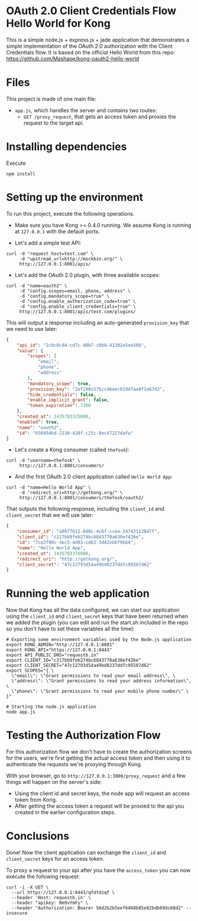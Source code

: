 # OAuth 2.0 Client Credentials Flow Hello World for Kong

This is a simple node.js + express.js + jade application that demonstrates a simple implementation of the OAuth 2.0 authorization with the Client Credentials flow. It is based on the official Hello World from this repo: https://github.com/Mashape/kong-oauth2-hello-world

# Files

This project is made of one main file:

* `app.js`, which handles the server and contains two routes:
  * `GET /proxy_request`, that gets an access token and proxies the request to the target api.

# Installing dependencies

Execute

```shell
npm install
```

# Setting up the environment

To run this project, execute the following operations.

* Make sure you have Kong >= 0.4.0 running. We assume Kong is running at `127.0.0.1` with the default ports.

* Let's add a simple test API:

```shell
curl -d "request_host=test.com" \
     -d "upstream_url=http://mockbin.org/" \
     http://127.0.0.1:8001/apis/
```

* Let's add the OAuth 2.0 plugin, with three available scopes:

```shell
curl -d "name=oauth2" \
     -d "config.scopes=email, phone, address" \
     -d "config.mandatory_scope=true" \
     -d "config.enable_authorization_code=true" \
     -d "config.enable_client_credentials=true" \
     http://127.0.0.1:8001/apis/test.com/plugins/
```

This will output a response including an auto-generated `provision_key` that we need to use later:

```json
{
    "api_id": "2c0c8c84-cd7c-40b7-c0b8-41202e5ee50b",
    "value": {
        "scopes": [
            "email",
            "phone",
            "address"
        ],
        "mandatory_scope": true,
        "provision_key": "2ef290c575cc46eec61947aa9f1e67d3",
        "hide_credentials": false,
        "enable_implicit_grant": false,
        "token_expiration": 7200
    },
    "created_at": 1435783325000,
    "enabled": true,
    "name": "oauth2",
    "id": "656954bd-2130-428f-c25c-8ec47227dafa"
}
```

* Let's create a Kong consumer (called `thefosk`):

```shell
curl -d "username=thefosk" \
     http://127.0.0.1:8001/consumers/
```

* And the first OAuth 2.0 client application called `Hello World App`:

```shell
curl -d "name=Hello World App" \
     -d "redirect_uri=http://getkong.org/" \
     http://127.0.0.1:8001/consumers/thefosk/oauth2/
```

That outputs the following response, including the `client_id` and `client_secret` that we will use later:

```json
{
    "consumer_id": "a0977612-bd8c-4c6f-ccea-24743112847f",
    "client_id": "c217bb9feb274bc6843770a630ef426e",
    "id": "7ce2f90c-3ec5-4d93-cd62-3d42eb6f9b64",
    "name": "Hello World App",
    "created_at": 1435783376000,
    "redirect_uri": "http://getkong.org/",
    "client_secret": "47c12793d54a49bd8237ddfc95587d62"
}
```

# Running the web application

Now that Kong has all the data configured, we can start our application using the `client_id` and `client_secret` keys that have been returned when we added the plugin (you can edit and run the start.sh included in the repo so you don't have to set these variables all the time):

```shell
# Exporting some environment variables used by the Node.js application
export KONG_ADMIN="http://127.0.0.1:8001"
export KONG_API="https://127.0.0.1:8443"
export API_PUBLIC_DNS="requestb.in"
export CLIENT_ID="c217bb9feb274bc6843770a630ef426e"
export CLIENT_SECRET="47c12793d54a49bd8237ddfc95587d62"
export SCOPES="{ \
  \"email\": \"Grant permissions to read your email address\", \
  \"address\": \"Grant permissions to read your address information\", \
  \"phone\": \"Grant permissions to read your mobile phone number\" \
}"

# Starting the node.js application
node app.js
```

# Testing the Authorization Flow

For this authorization flow we don't have to create the authorization screens for the users, we're first getting the actual access token and then using it to authenticate the requests we're proxying through Kong.

With your browser, go to `http://127.0.0.1:3000/proxy_request` and a few things will happen on the server's side:

* Using the client id and secret keys, the node app will request an access token from Kong.
* After getting the access token a request will be proxied to the api you created in the earlier configuration steps.

# Conclusions

Done! Now the client application can exchange the `client_id` and `client_secret` keys for an access token.

To proxy a request to your api after you have the `access_token` you can now execute the following request:

```shell
curl -i -X GET \
  --url https://127.0.0.1:8443/qfdtdzqf \
  --header 'Host: requestb.in' \
  --header "apikey: Rm9vYmFy" \
  --header "Authorization: Bearer 56d2b2b5eef6468b85e82bdb69dc68d2" --insecure
```
